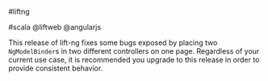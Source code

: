 #liftng

#scala @liftweb @angularjs

This release of lift-ng fixes some bugs exposed by placing two `NgModelBinder`s in two different controllers on one page.
Regardless of your current use case, it is recommended you upgrade to this release in order to provide consistent behavior.
